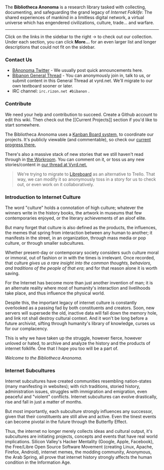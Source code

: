 The **Bibliotheca Anonoma** is a research library tasked with collecting, documenting, and safeguarding the grand legacy of *Internet Folklife*: The shared experiences of mankind in a limitless digital network, a virtual universe which has engendered civilizations, culture, trade... and warfare.

---

Click on the links in the sidebar to the right -> to check out our collection. Under each section, you can click **More...** for an even larger list and longer descriptions that could not fit on the sidebar.

### Contact Us

* [BAnonoma Twitter](https://twitter.com/BAnonoma) - We usually post quick announcements here.
* [Bibanon General Thread](http://tb.vyrd.net/net/res/46.html#46) - You can anonymously join in, talk to us, or submit content in this General Thread at vyrd.net. We'll migrate to our own textboard sooner or later.
* IRC channel: `irc.rizon.net #bibanon` .

### Contribute

We need your help and contribution to succeed. Create a Github account to edit this wiki. Then check out the [[Current Projects]] section if you'd like to start somewhere.

The Bibliotheca Anonoma uses a [Kanban Board system](http://trello.com/bibanon), to coordinate our projects. It's publicly viewable (and commentable), so check our [current progress there.](http://trello.com/bibanon) 

There's also a massive stack of new stories that we still haven't read through in [the Workroom](https://trello.com/b/ohziwjHI/content-to-import). You can comment on it, or toss us any new stories/content in [our thread at Vyrd.net.](http://tb.vyrd.net/net/res/46.html#46)

> We're trying to migrate to [Libreboard](http://libreboard.com) as an alternative to Trello. That way, we can modify it so anonymously toss in a story for us to check out, or even work on it collaboratively.

### Introduction to Internet Culture

The word "culture" holds a connotation of high culture; whatever the winners write in the history books, the artwork in museums that few contemporaries enjoyed, or the literary achievements of an aloof elite. 

But many forget that culture is also defined as the products, the influences, the memes that spring from interaction between any human to another; it manifests in the street, in an organization, through mass media or pop culture, or through smaller subcultures. 

Whether present-day or contemporary society considers such culture moral or immoral, out of fashion or in with the times is irrelevant. Once recorded, that culture *gives us a rare insight into the common thoughts, behaviors, and traditions of the people of that era*; and for that reason alone it is worth saving. 

For the Internet has become more than just another invention of man; it is an alternate reality where most of humanity's interaction and livelihoods take place, and thus influence the physical world. 

Despite this, the important legacy of internet culture is constantly overlooked as a passing fad by both constituents and creators. Soon, new servers will supersede the old, inactive data will fall down the memory hole, and link rot shall destroy cultural context. And it won't be long before a future archivist, sifting through humanity's library of knowledge, curses us for our complacency. 

This is why we have taken up the struggle, however fierce, however unloved or hated, to archive and analyze the history and the products of internet folklife. One that I hope you too will be a part of. 

*Welcome to the Bibliotheca Anonoma.*

### Internet Subcultures

Internet subcultures have created communities resembling nation-states (many manifesting in websites); with rich traditions, storied history, administration issues, struggles with immigration and emigration, even peaceful and "violent" conflicts. Internet subcultures can evolve drastically, rise and fall in just a matter of months. 

But most importantly, each subculture strongly influences any successor, given that their constituents are still alive and active. Even the tinest events can become pivotal in the future through the Butterfly Effect.

Thus, the internet no longer merely collects ideas and cultural output, it's subcultures are initiating projects, concepts and events that have real world implications. Silicon Valley's Hacker Mentality (Google, Apple, Facebook), the Free/Libre Open Source Software Movement (creating Linux, Apache, Firefox, Android), internet memes, the modding community, Anonymous, the Arab Spring, all prove that internet history strongly affects the human condition in the Information Age.
